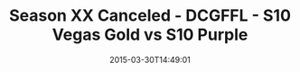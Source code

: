 ---
title: Season XX Canceled - DCGFFL - S10 Vegas Gold vs S10 Purple
teams-score:
- team: _teams/s10-vegas-gold.md
  score: 27
- team: _teams/s10-purple.md
  score: 12
mvp: Jared L. (Vegas Gold), Craig N. (Purple)
game-ball: N/A
season: 10
week: 5
date: '2015-03-30T14:49:01'
pageid: season-10-week-5-4448-vs-4437
---